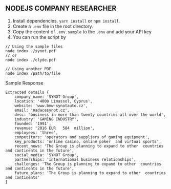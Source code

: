 ## NODEJS COMPANY RESEARCHER

1. Install dependencies. `yarn install` or `npm install`.
2. Create a `.env` file in the root directory.
3. Copy the content of `.env.sample` to the `.env` and add your API key
4. You can run the script by
```
// Using the sample files
node index ./synot.pdf
// or
node index ./clyde.pdf

// Using another PDF
node index /path/to/file

```
Sample Response
```
Extracted details {
    company_name: 'SYNOT Group',
    location: '4000 Limassol, Cyprus',
    website: 'www.bmw-synotauto.cz',
    email: 'nadacesynot.cz',
    desc: 'business in more than twenty countries all over the world',  
    industry: 'GAMING INDUSTRY',
    founded: '1991',
    revenue: '2016 EUR   584  million',
    employees: 'three',
    competitors: 'operators and suppliers of gaming equipment',
    key_products: 'online casino, online poker  and virtual sports',    
    recent_news: 'The Group is planning to expand to other  countries and continents in the future',
    social_media: 'SYNOT Group',
    partnerships: 'international business relationships',
    challenges: 'The Group is planning to expand to other  countries and continents in the future',
    future_plans: 'The Group is planning to expand to other  countries and continents'
}
```